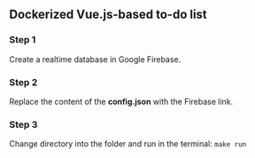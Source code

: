 ## Dockerized Vue.js-based to-do list

### Step 1
Create a realtime database in Google Firebase.

### Step 2
Replace the content of the **config.json** with the Firebase link. 

### Step 3

Change directory into the folder and run in the terminal:
`
make run
`
